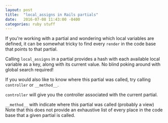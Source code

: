 ```yaml
---
layout: post
title:  "local_assigns in Rails partials"
date:   2016-07-08 11:43:00 -0400
categories: ruby stuff
---
```


If you're working with a partial and wondering which local variables are defined,
it can be somewhat tricky to find every `render` in the code base that points
to that partial.

Calling `local_assigns` in a partial provides a hash with each available local
variable as a key, along with its current value. No blind poking around with
global search required!

If you would also like to know where this partial was called, try calling
`controller` or `__method__`.

`controller` will give you the controller associated with the current partial.

`__method__` with indicate where this partial was called (probably a view)
Note that this does not provide an exhaustive list of every place in the code
base that a given partial is called.
